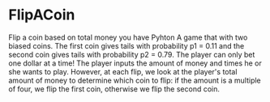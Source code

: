 # FlipACoin
Flip a coin based on total money you have Pyhton
A game that  with two biased coins. The first coin gives tails with probability p1 = 0.11 and the second coin gives tails with probability p2 = 0.79.
The player can only bet one dollar at a time!
The player inputs the amount of money and times he or she wants to play.
However, at each flip, we look at the player's total amount of money to determine which coin to flip: if the amount is a multiple of four, we flip the first coin, otherwise we flip the second coin.
